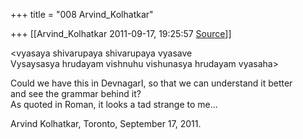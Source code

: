 +++
title = "008 Arvind_Kolhatkar"

+++
[[Arvind_Kolhatkar	2011-09-17, 19:25:57 [Source](https://groups.google.com/g/samskrita/c/DnABtLXxkRA)]]



\<vyasaya shivarupaya shivarupaya vyasave  
Vysaysasya hrudayam vishnuhu vishunasya hrudayam vyasaha>  
  

Could we have this in DevnagarI, so that we can understand it better  
and see the grammar behind it?  
As quoted in Roman, it looks a tad strange to me...  
  
Arvind Kolhatkar, Toronto, September 17, 2011.

